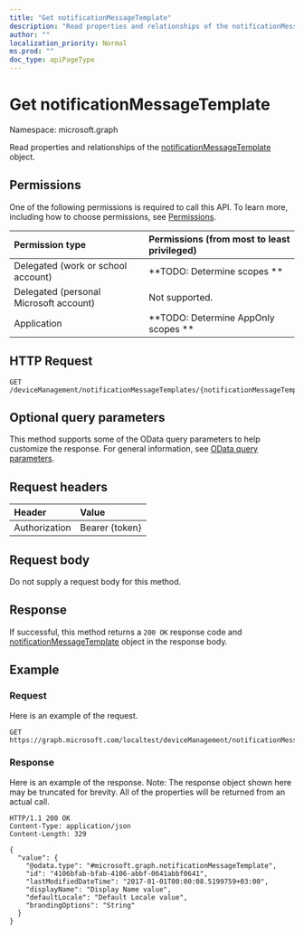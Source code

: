 ```yaml
---
title: "Get notificationMessageTemplate"
description: "Read properties and relationships of the notificationMessageTemplate object."
author: ""
localization_priority: Normal
ms.prod: ""
doc_type: apiPageType
---
```


# Get notificationMessageTemplate

Namespace: microsoft.graph

Read properties and relationships of the [notificationMessageTemplate](../resources/notificationmessagetemplate.md) object.

## Permissions
One of the following permissions is required to call this API. To learn more, including how to choose permissions, see [Permissions](/concepts/permissions-reference.md).

|Permission type|Permissions (from most to least privileged)|
|:---|:---|
|Delegated (work or school account)|**TODO: Determine scopes **|
|Delegated (personal Microsoft account)|Not supported.|
|Application|**TODO: Determine AppOnly scopes **|

## HTTP Request
<!-- {
  "blockType": "ignored"
}
-->
``` http
GET /deviceManagement/notificationMessageTemplates/{notificationMessageTemplateId}
```

## Optional query parameters
This method supports some of the OData query parameters to help customize the response. For general information, see [OData query parameters](/graph/query-parameters).

## Request headers
|Header|Value|
|:---|:---|
|Authorization|Bearer {token}|

## Request body
Do not supply a request body for this method.

## Response
If successful, this method returns a `200 OK` response code and [notificationMessageTemplate](../resources/notificationmessagetemplate.md) object in the response body.

## Example

### Request
Here is an example of the request.
<!-- {
  "blockType": "request",
  "name": "get_notificationmessagetemplate"
}
-->
``` http
GET https://graph.microsoft.com/localtest/deviceManagement/notificationMessageTemplates/{notificationMessageTemplateId}
```

### Response
Here is an example of the response. Note: The response object shown here may be truncated for brevity. All of the properties will be returned from an actual call.
<!-- {
  "blockType": "response",
  "truncated": true,
  "@odata.type": "microsoft.graph.notificationMessageTemplate"
}
-->
``` http
HTTP/1.1 200 OK
Content-Type: application/json
Content-Length: 329

{
  "value": {
    "@odata.type": "#microsoft.graph.notificationMessageTemplate",
    "id": "4106bfab-bfab-4106-abbf-0641abbf0641",
    "lastModifiedDateTime": "2017-01-01T00:00:08.5199759+03:00",
    "displayName": "Display Name value",
    "defaultLocale": "Default Locale value",
    "brandingOptions": "String"
  }
}
```

